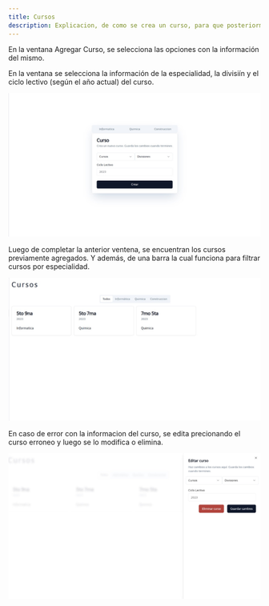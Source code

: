 ```yaml
---
title: Cursos
description: Explicacion, de como se crea un curso, para que posteriormente se utilice en la apliacion web.
---
```




En la ventana Agregar Curso, se selecciona las opciones con la información del mismo.

En la ventana se selecciona la información de la especialidad, la divisiín y el ciclo lectivo (según el año actual) del curso.

![Ventana de login de la aplicación](../../../assets/cursos/crear-curso.jpg)

Luego de completar la anterior ventena, se encuentran los cursos previamente agregados. Y además, de una barra la cual funciona para filtrar cursos por especialidad.

![Ventana de login de la aplicación](../../../assets/cursos/cursos.jpg)

En caso de error con la informacion del curso, se edita precionando el curso erroneo y luego se lo modifica o elimina.

![Ventana de login de la aplicación](../../../assets/cursos/editar-curso.jpg)

